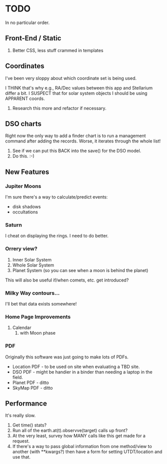 
# TODO

In no particular order.

## Front-End / Static

1. Better CSS, less stuff crammed in templates

## Coordinates
I've been very sloppy about which coordinate set is being used.

I THINK that's why e.g., RA/Dec values between this app and Stellarium differ a bit.   I SUSPECT that for
solar system objects I should be using APPARENT coords.

1. Research this more and refactor if necessary.

## DSO charts

Right now the only way to add a finder chart is to run a management command after adding the records.
Worse, it iterates through the whole list!

1. See if we can put this BACK into the save() for the DSO model.
2. Do this. :-)

## New Features

### Jupiter Moons

I'm sure there's a way to  calculate/predict events:

* disk shadows
* occultations

### Saturn

I cheat on displaying the rings.   I need to do better.

### Orrery view?

1. Inner Solar System
2. Whole Solar System
3. Planet System (so you can see when a moon is behind the planet)
 
This will also be useful if/when comets, etc. get introduced?

### Milky Way contours... 
I'll bet that data exists somewhere!

### Home Page Improvements

1. Calendar
    1. with Moon phase

### PDF

Originally this software was just going to make lots of PDFs.

* Location PDF - to be used on site when evaluating a TBD site.
* DSO PDF - might be handier in a binder than needing a laptop in the field.
* Planet PDF - ditto
* SkyMap PDF - ditto

## Performance

It's really slow.

1. Get time() stats?
2. Run all of the earth.at(t).observve(target) calls up front?
3. At the very least, survey how MANY calls like this get made for a request.
4. If there's a way to pass global information from one method/view to another (with **kwargs?) then have a form for setting UTDT/location and use that.
